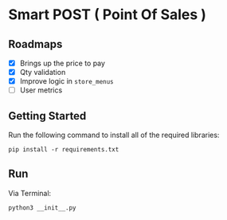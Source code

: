 # Smart POST ( Point Of Sales )

## Roadmaps

- [x] Brings up the price to pay
- [x] Qty validation
- [x] Improve logic in `store_menus`
- [ ] User metrics

## Getting Started

Run the following command to install all of the required libraries:

    pip install -r requirements.txt

## Run

Via Terminal:

    python3 __init__.py